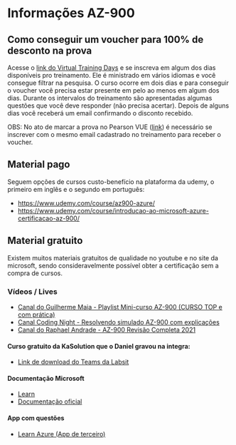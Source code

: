 # Informações AZ-900

## Como conseguir um voucher para 100% de desconto na prova
Acesse o [link do Virtual Training Days](https://mvtd.events.microsoft.com/Azure?azureevent=Microsoft%20Azure%20Virtual%20Training%20Day:%20Fundamentals) e se inscreva em algum dos dias disponíveis pro treinamento. Ele é ministrado em vários idiomas e você consegue filtrar na pesquisa. O curso ocorre em dois dias e para conseguir o voucher você precisa estar presente em pelo ao menos em algum dos dias. Durante os intervalos do treinamento são apresentadas algumas questões que você deve responder (não precisa acertar). Depois de alguns dias você receberá um email confirmando o disconto recebido.

OBS: No ato de marcar a prova no Pearson VUE ([link](https://docs.microsoft.com/pt-br/learn/certifications/exams/az-900)) é necessário se inscrever com o mesmo email cadastrado no treinamento para receber o voucher.

## Material pago
Seguem opções de cursos custo-benefício na plataforma da udemy, o primeiro em inglês e o segundo em português:

- https://www.udemy.com/course/az900-azure/
- https://www.udemy.com/course/introducao-ao-microsoft-azure-certificacao-az-900/

## Material gratuito
Existem muitos materiais gratuitos de qualidade no youtube e no site da microsoft, sendo consideravelmente possível obter a certificação sem a compra de cursos.

### Vídeos / Lives

- [Canal do Guilherme Maia - Playlist Mini-curso AZ-900 (CURSO TOP e com prática)](https://www.youtube.com/watch?v=ajV_dd0frSQ&list=PLyaGOdIIoDmqK6FG0BWhjrpZf6wp9Zcu3)
- [Canal Coding Night - Resolvendo simulado AZ-900 com explicações](https://www.youtube.com/watch?v=5ZZq54iQkS0&t=15875s)
- [Canal do Raphael Andrade - AZ-900 Revisão Completa 2021](https://www.youtube.com/watch?v=DlfDKhFb1XU&t=4233s)

#### Curso gratuito da KaSolution que o Daniel gravou na integra:
- [Link de download do Teams da Labsit](https://labsit-my.sharepoint.com/:v:/g/personal/daniel_pedrosa_labsit_io/EYUSHI7e01hEq14eIitAYOsBo5zW7kOcyZR7TP2ddQhoIA)

#### Documentação Microsoft
- [Learn](https://docs.microsoft.com/en-us/learn/certifications/azure-fundamentals/)
- [Documentação oficial](https://docs.microsoft.com/en-us/azure/?product=popular)

#### App com questões
- [Learn Azure (App de terceiro)](https://play.google.com/store/apps/details?id=com.learnazure.app)
